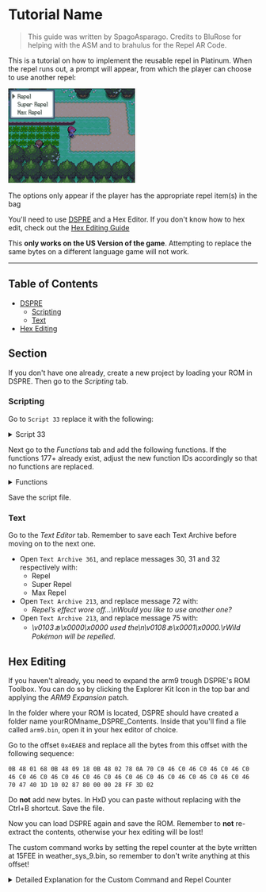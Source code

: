 # Tutorial Name
> This guide was written by SpagoAsparago. Credits to BluRose for helping with the ASM and to brahulus for the Repel AR Code.

This is a tutorial on how to implement the reusable repel in Platinum.
When the repel runs out, a prompt will appear, from which the player can choose to use another repel:

![](resources/pt_reusable_repel/pt_reusable_repel.png)

The options only appear if the player has the appropriate repel item(s) in the bag

You'll need to use [DSPRE](https://github.com/AdAstra-LD/DS-Pokemon-Rom-Editor/releases) and a Hex Editor. If you don't know how to hex edit, check out the [Hex Editing Guide](./././)

This **only works on the US Version of the game**. Attempting to replace the same bytes on a different language game will not work.

--- 
## Table of Contents
* [DSPRE](#section)
  * [Scripting](#subsection)
  * [Text](#subsection-1)
* [Hex Editing](#section-2)

## Section
If you don't have one already, create a new project by loading your ROM in DSPRE. Then go to the *Scripting* tab.

### Scripting

Go to `Script 33` replace it with the following:
<details>
<summary>Script 33</summary>
 
```
Script 33:
	PlayFanfare 1500
	LockAll 
  CheckPlayerHasItem 79 1 0x800C
	CompareVarValue 0x800C 1
	JumpIf EQUAL Function#177
	CheckPlayerHasItem 76 1 0x800C
	CompareVarValue 0x800C 1
	JumpIf EQUAL Function#177
	CheckPlayerHasItem 77 1 0x800C
	CompareVarValue 0x800C 1
	JumpIf EQUAL Function#177
	Message 79
	WaitAB 
	CloseMessage 
	ReleaseAll 
End 
```

</details>

Next go to the *Functions* tab and add the following functions. If the functions 177+ already exist, adjust the new function IDs accordingly so that no functions are replaced.

<details>
<summary>Functions</summary>
  
```
Function 177:
  Message 75
	YesNoBox 0x800C
	CompareVarValue 0x800C 0
	JumpIf EQUAL Function#178
	CloseMessage 
	ReleaseAll 
End
 
Function 178:
  CloseMessage 
	MultiStandardText 1 1 0 1 0x800C
	CheckPlayerHasItem 79 1 0x8000
	CompareVarValue 0x8000 1
	CallIf EQUAL Function#179
	CheckPlayerHasItem 76 1 0x8000
	CompareVarValue 0x8000 1
	CallIf EQUAL Function#180
	CheckPlayerHasItem 77 1 0x8000
	CompareVarValue 0x8000 1
	CallIf EQUAL Function#181
	ShowMulti 
	CompareVarValue 0x800C 0
	JumpIf EQUAL Function#182
	CompareVarValue 0x800C 1
	JumpIf EQUAL Function#183
	CompareVarValue 0x800C 2
	JumpIf EQUAL Function#184
	ReleaseAll 
End
 
Function 179:
    AddMultiOption 30 0
Return
 
Function 180:
    AddMultiOption 31 1
Return
 
Function 181:
    AddMultiOption 32 2
Return
 
Function 182:
  AdrsValueSet 0x023DFF28 100
	DummyTakeTrap 
  TakeItem 79 1 0x8000
	TextPlayerName 0
	TextItem 1 79
	Message 72
	WaitButton 
	CloseMessage
Return
 
Function 183:
    AdrsValueSet 0x023DFF28 150
	DummyTakeTrap 
    TakeItem 76 1 0x8000
	TextPlayerName 0
	TextItem 1 76
	Message 72
	WaitButton 
	CloseMessage
Return
 
Function 184:
  AdrsValueSet 0x023DFF28 250
	DummyTakeTrap 
  TakeItem 77 1 0x8000
	TextPlayerName 0
	TextItem 1 77
	Message 72
	WaitButton 
	CloseMessage 
Return
```

</details>

Save the script file.

### Text
Go to the *Text Editor* tab. Remember to save each Text Archive before moving on to the next one.

* Open `Text Archive 361`, and replace messages 30, 31 and 32 respectively with:
  - Repel
  - Super Repel
  - Max Repel
* Open `Text Archive 213`, and replace message 72 with:
  - *Repel’s effect wore off...\nWould you like to use another one?*
* Open `Text Archive 213`, and replace message 75 with:
  - *\v0103ぁ\x0000\x0000 used the\n\v0108ぁ\x0001\x0000.\rWild Pokémon will be repelled.*


## Hex Editing

If you haven't already, you need to expand the arm9 trough DSPRE's ROM Toolbox. You can do so by clicking the Explorer Kit Icon in the top bar and applying the *ARM9 Expansion* patch.

In the folder where your ROM is located, DSPRE should have created a folder name yourROMname_DSPRE_Contents. Inside that you'll find a file called `arm9.bin`, open it in your hex editor of choice.

Go to the offset `0x4EAE8` and replace all the bytes from this offset with the following sequence:
```
0B 48 01 68 0B 48 09 18 0B 48 02 78 0A 70 C0 46 C0 46 C0 46 C0 46 C0 46 C0 46 C0 46 C0 46 C0 46 C0 46 C0 46 C0 46 C0 46 C0 46 C0 46 C0 46 70 47 40 1D 10 02 87 80 00 00 28 FF 3D 02
```
Do **not** add new bytes. In HxD you can paste without replacing with the Ctrl+B shortcut. Save the file.

Now you can load DSPRE again and save the ROM. Remember to **not** re-extract the contents, otherwise your hex editing will be lost!

The custom command works by setting the repel counter at the byte written at 15FEE in weather_sys_9.bin, so remember to don't write anything at this offset!

<details>
 <summary>Detailed Explanation for the Custom Command and Repel Counter</summary>

The repel counter is a dynamic offset located at (Address at 0x02101D40) + (0x8087). This is only valid for the US version, hence my code won't work on other regionswithout writing a new custom command.

When the repel counter runs out, the game will automatically execut Script 33 in Script File 211. 

After the scripting and hex edits performed, now Script 33 will:
1) Check if the player has any repel item in their bag
2) If they do, ask if they wants to use anothe repel
3) If they want to, create a popup window containing all the available repel items
4) Remove the repel item that has been chosen from the bag
5) Use the `AdrsValueSet` command to write a byte at the offset 0x023DFF28, containing the number of steps of the selected repel
6) Trough the `DummyTakeTrap`, the repel counter is increased by the previously set value

The `DummyTakeTrap` command is otherwise unused, so it's been replaced with a custom one in order to access the dynamic offset of the repel counter, and set the counter to the new value. 
This is the raw assembly code:

<details>
 <summary>ASM Code</summary>

```
ldr r0, =0x02101D40
ldr r1, [r0]
ldr r0, =0x8087
add r1, r0
ldr r0, =0x023DDFEE
ldrb r2, [r0]
strb r2, [r1]
nop
nop
nop
nop
nop
nop
nop
nop
nop
nop
nop
nop
nop
nop
nop
nop
bx lr
```

</details>
This part of the code:

```
ldr r0, =0x02101D40
ldr r1, [r0]
ldr r0, =0x8087
add r1, r0
```
Is used to calculate the dynamic offset by loading the address at 0x2101D40 and then adding 0x8087 to it, storing the repel counter offset in the R1 register.

The following part:
```
ldr r0, =0x023DDFEE
ldrb r2, [r0]
strb r2, [r1]
```
Is used to read the byte previously written at 0x023DDFEE by the `AdrsValueSet` command, and updating the repel counter with it.
The 0x023DDFEE offset is at a region in the RAM otherwise unused, but costantly loaded trough the syntehtic overlay.

The remaining `nop` commands are there to maintain the original command dimension and prevent the script command table from being read incorrectly.

</details>

